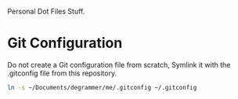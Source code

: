 Personal Dot Files Stuff.


# Git Configuration

Do not create a Git configuration file from scratch, Symlink it with the .gitconfig file from this repository.

```bash
ln -s ~/Documents/degrammer/me/.gitconfig ~/.gitconfig
```
